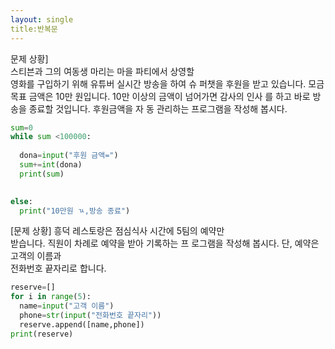 ```yaml
--- 
layout: single
title:반복문
---
```

문제 상황]  
 스티븐과 그의 여동생 마리는 마을 파티에서 상영할  
영화를 구입하기 위해 유튜버 실시간 방송을 하여 슈 
퍼챗을 후원을 받고 있습니다. 모금 목표 금액은 10만 
원입니다. 10만 이상의 금액이 넘어가면 감사의 인사 
를 하고 바로 방송을 종료할 것입니다. 후원금액을 자 
동 관리하는 프로그램을 작성해 봅시다. 

~~~python
sum=0
while sum <100000:
  
  dona=input("후원 금액=")
  sum+=int(dona)
  print(sum)
  

else:
  print("10만원 ㄳ,방송 종료")
~~~
  
[문제 상황] 
 흥덕 레스토랑은 점심식사 시간에 5팀의 예약만  
받습니다. 직원이 차례로 예약을 받아 기록하는 프 
로그램을 작성해 봅시다. 단, 예약은 고객의 이름과  
전화번호 끝자리로 합니다.

~~~python
reserve=[]
for i in range(5):
  name=input("고객 이름")
  phone=str(input("전화번호 끝자리"))
  reserve.append([name,phone])
print(reserve)
~~~
